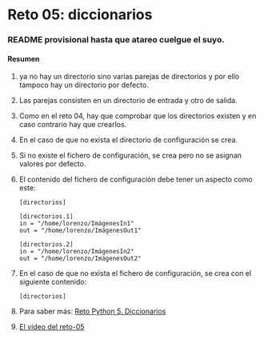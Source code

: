 # Reto 05: diccionarios

### README provisional hasta que atareo cuelgue el suyo.

#### Resumen

 1. ya no hay un directorio sino varias parejas de directorios y por ello
 tampoco hay un directorio por defecto.

 2. Las parejas consisten en un directorio de entrada y otro de salida.
 
 3. Como en el reto 04, hay que comprobar que los directorios existen y en caso 
 contrario hay que crearlos.
 
 4. En el caso de que no exista el directorio de configuración se crea.
 5. Si no existe el fichero de configuración, se crea pero no se asignan valores por defecto.
 6. El contenido del fichero de configuración debe tener un aspecto como este:
    ```
    [directorios]

    [directorios.1]
    in = "/home/lorenzo/ImágenesIn1"
    out = "/home/lorenzo/ImágenesOut1"

    [directorios.2]
    in = "/home/lorenzo/ImágenesIn2"
    out = "/home/lorenzo/ImágenesOut2"
    ```
  7. En el caso de que no exista el fichero de configuración, se crea con el siguiente contenido:
     ```
     [directorios]
     ```
  8. Para saber más: [Reto Python 5. Diccionarios](https://atareao.es/tutorial/reto-python/reto-python-diccionarios/)
  9. [El vídeo del reto-05](https://www.youtube.com/watch?v=QQKjEUUx31A)
  


